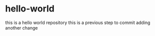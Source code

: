 # hello-world
this is a hello world repository
this is a previous step to commit
adding another change
